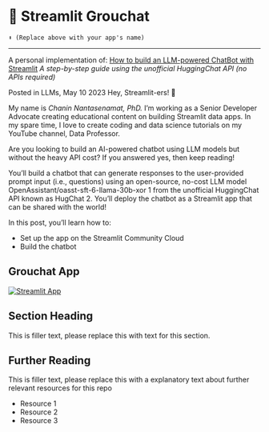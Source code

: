 # 🥸 Streamlit Grouchat 
```
⬆️ (Replace above with your app's name)
```
---

A personal implementation of: 
[How to build an LLM-powered ChatBot with Streamlit](https://discuss.streamlit.io/t/how-to-build-an-llm-powered-chatbot-with-streamlit/42916)
*A step-by-step guide using the unofficial HuggingChat API (no APIs required)*

Posted in LLMs, May 10 2023
Hey, Streamlit-ers! 👋

My name is *Chanin Nantasenamat, PhD.* I’m working as a Senior Developer Advocate creating educational content on building Streamlit data apps. In my spare time, I love to create coding and data science tutorials on my YouTube channel, Data Professor.

Are you looking to build an AI-powered chatbot using LLM models but without the heavy API cost? If you answered yes, then keep reading!

You’ll build a chatbot that can generate responses to the user-provided prompt input (i.e., questions) using an open-source, no-cost LLM model OpenAssistant/oasst-sft-6-llama-30b-xor 1 from the unofficial HuggingChat API known as HugChat 2. You’ll deploy the chatbot as a Streamlit app that can be shared with the world!

In this post, you’ll learn how to:

* Set up the app on the Streamlit Community Cloud
* Build the chatbot


## Grouchat App


[![Streamlit App](https://static.streamlit.io/badges/streamlit_badge_black_white.svg)](https://starter-kit.streamlitapp.com/)

## Section Heading

This is filler text, please replace this with text for this section.

## Further Reading

This is filler text, please replace this with a explanatory text about further relevant resources for this repo
- Resource 1
- Resource 2
- Resource 3
